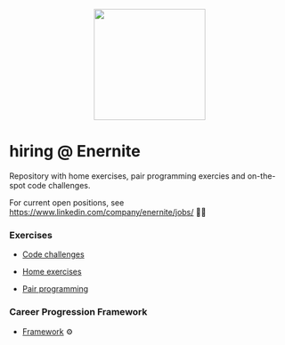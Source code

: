 <p align="center">
  <img height="200" src="https://energyinvented.com/wp-content/uploads/Kopi-av-Kopi-av-logoer-energy.invented-nettside-2.png">
</p>


# hiring @ Enernite

Repository with home exercises, pair programming exercies and on-the-spot code challenges. 

For current open positions, see <https://www.linkedin.com/company/enernite/jobs/> 👩‍💻

### Exercises

* [Code challenges](01-code-challenges)

* [Home exercises](/02-home-exercises)

* [Pair programming](/03-pair-programming)

### Career Progression Framework

* [Framework](/04-engineering-progression-framework) :gear:
